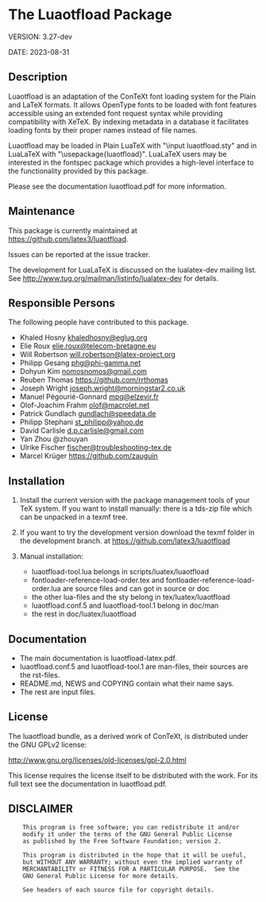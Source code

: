 # The Luaotfload Package

VERSION: 3.27-dev

DATE: 2023-08-31


## Description

Luaotfload is an adaptation of the ConTeXt font loading system for the Plain
and LaTeX formats. It allows OpenType fonts to be loaded with font features
accessible using an extended font request syntax while providing compatibility
with XeTeX. By indexing metadata in a database it facilitates loading fonts by
their proper names instead of file names.

Luaotfload may be loaded in Plain LuaTeX with "\input luaotfload.sty" and in
LuaLaTeX with "\usepackage{luaotfload}". LuaLaTeX users may be interested in
the fontspec package which provides a high-level interface to the functionality
provided by this package.

Please see the documentation luaotfload.pdf for more information.

## Maintenance

This package is currently maintained at 
<https://github.com/latex3/luaotfload>. 
 
Issues can be reported at the issue tracker.

The development for LuaLaTeX is discussed on the lualatex-dev mailing list. See
<http://www.tug.org/mailman/listinfo/lualatex-dev> for details.


## Responsible Persons

The following people have contributed to this package.

- Khaled Hosny             <khaledhosny@eglug.org>
- Elie Roux                <elie.roux@telecom-bretagne.eu>
- Will Robertson           <will.robertson@latex-project.org>
- Philipp Gesang           <phg@phi-gamma.net>
- Dohyun Kim               <nomosnomos@gmail.com>
- Reuben Thomas            <https://github.com/rrthomas>
- Joseph Wright            <joseph.wright@morningstar2.co.uk>
- Manuel Pégourié-Gonnard  <mpg@elzevir.fr>
- Olof-Joachim Frahm       <olof@macrolet.net>
- Patrick Gundlach         <gundlach@speedata.de>
- Philipp Stephani         <st_philipp@yahoo.de>
- David Carlisle           <d.p.carlisle@gmail.com>
- Yan Zhou                 @zhouyan
- Ulrike Fischer           <fischer@troubleshooting-tex.de>
- Marcel Krüger            <https://github.com/zauguin> 

## Installation

1.  Install the current version with the package management tools of your TeX system.
    If you want to install manually: there is a tds-zip file which can be unpacked in a texmf tree. 

2.  If you want to try the development version download the texmf folder in the development branch. 
    at <https://github.com/latex3/luaotfload>
    
3.  Manual installation:
    * luaotfload-tool.lua belongs in scripts/luatex/luaotfload
    * fontloader-reference-load-order.tex and fontloader-reference-load-order.lua are source files and can got in source or doc
    * the other lua-files and the sty belong in tex/luatex/luaotfload
    * luaotfload.conf.5 and luaotfload-tool.1 belong in doc/man
    * the rest in doc/luatex/luaotfload  
    
## Documentation

* The main documentation is luaotfload-latex.pdf. 
* luaotfload.conf.5 and luaotfload-tool.1 are man-files, their sources are the rst-files. 
* README.md, NEWS and COPYING contain what their name says.
* The rest are input files. 


    

## License

The luaotfload bundle, as a derived work of ConTeXt, is distributed under the
GNU GPLv2 license:

   <http://www.gnu.org/licenses/old-licenses/gpl-2.0.html>

This license requires the license itself to be distributed with the work. For
its full text see the documentation in luaotfload.pdf.


##  DISCLAIMER

        This program is free software; you can redistribute it and/or
        modify it under the terms of the GNU General Public License
        as published by the Free Software Foundation; version 2.

        This program is distributed in the hope that it will be useful,
        but WITHOUT ANY WARRANTY; without even the implied warranty of
        MERCHANTABILITY or FITNESS FOR A PARTICULAR PURPOSE.  See the
        GNU General Public License for more details.

        See headers of each source file for copyright details.

